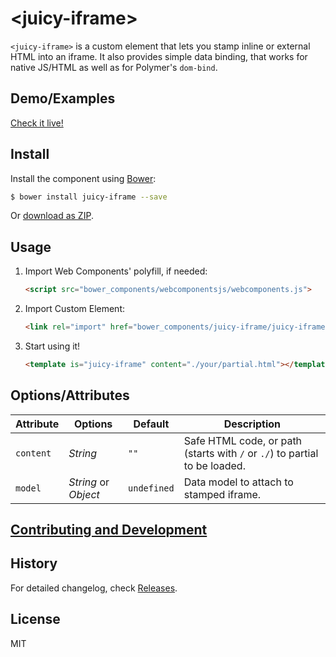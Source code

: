 &lt;juicy-iframe&gt;
==============

`<juicy-iframe>` is a custom element that lets you stamp inline or external HTML into an iframe.
It also provides simple data binding, that works for native JS/HTML as well as for Polymer's `dom-bind`.

## Demo/Examples

[Check it live!](http://juicy.github.io/juicy-iframe/examples/index.html)

## Install

Install the component using [Bower](http://bower.io/):

```sh
$ bower install juicy-iframe --save
```

Or [download as ZIP](https://github.com/Juicy/juicy-iframe/archive/master.zip).

## Usage

1. Import Web Components' polyfill, if needed:

	```html
	<script src="bower_components/webcomponentsjs/webcomponents.js">
    ```

2. Import Custom Element:

    ```html
    <link rel="import" href="bower_components/juicy-iframe/juicy-iframe.html">
    ```

3. Start using it!

    ```html
    <template is="juicy-iframe" content="./your/partial.html"></template>
    ```

## Options/Attributes

Attribute    | Options           | Default     | Description
---          | ---               | ---         | ---
`content`    | *String*		     | `""`	       | Safe HTML code, or path (starts with `/` or `./`) to partial to be loaded.
`model`      | *String* or *Object* | `undefined` | Data model to attach to stamped iframe.

## [Contributing and Development](CONTRIBUTING.md)

## History

For detailed changelog, check [Releases](https://github.com/Juicy/juicy-iframe/releases).

## License

MIT

